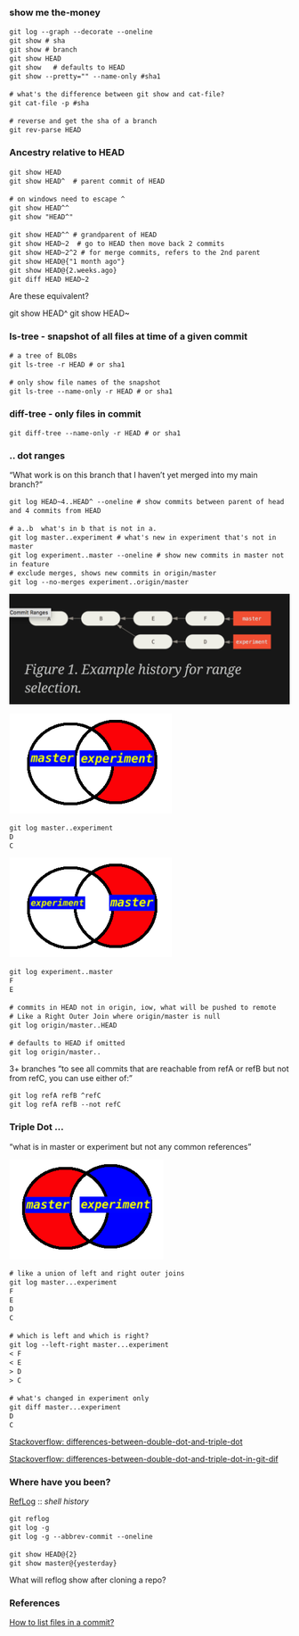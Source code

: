 ### show me the-money

    git log --graph --decorate --oneline
    git show # sha
    git show # branch
    git show HEAD
    git show   # defaults to HEAD
    git show --pretty="" --name-only #sha1

    # what's the difference between git show and cat-file?
    git cat-file -p #sha

    # reverse and get the sha of a branch
    git rev-parse HEAD

### Ancestry relative to HEAD

    git show HEAD
    git show HEAD^  # parent commit of HEAD

    # on windows need to escape ^
    git show HEAD^^
    git show "HEAD^"

    git show HEAD^^ # grandparent of HEAD
    git show HEAD~2  # go to HEAD then move back 2 commits
    git show HEAD~2^2 # for merge commits, refers to the 2nd parent
    git show HEAD@{"1 month ago"}
    git show HEAD@{2.weeks.ago}
    git diff HEAD HEAD~2

Are these equivalent?

   git show HEAD^
   git show HEAD~

### ls-tree - snapshot of all files at time of a given commit

    # a tree of BLOBs
    git ls-tree -r HEAD # or sha1

    # only show file names of the snapshot
    git ls-tree --name-only -r HEAD # or sha1

### diff-tree - only files in commit

    git diff-tree --name-only -r HEAD # or sha1

### .. dot ranges

“What work is on this branch that I haven’t yet merged into my main branch?”

    git log HEAD~4..HEAD^ --oneline # show commits between parent of head and 4 commits from HEAD

    # a..b  what's in b that is not in a.
    git log master..experiment # what's new in experiment that's not in master
    git log experiment..master --oneline # show new commits in master not in feature
    # exclude merges, shows new commits in origin/master
    git log --no-merges experiment..origin/master

![Range History](diagrams/range-history.png)

![Right Join experiment](diagrams/right-join-experiment.png)

    git log master..experiment
    D
    C

![Right Join master](diagrams/right-join-master.png)

    git log experiment..master
    F
    E

    # commits in HEAD not in origin, iow, what will be pushed to remote
    # Like a Right Outer Join where origin/master is null
    git log origin/master..HEAD

    # defaults to HEAD if omitted
    git log origin/master..

3+ branches
“to see all commits that are reachable from refA or refB but not from refC, you can use either of:”

    git log refA refB ^refC
    git log refA refB --not refC

### Triple Dot ...
“what is in master or experiment but not any common references”

![venn outer](diagrams/venn-outer.png)

    # like a union of left and right outer joins
    git log master...experiment
    F
    E
    D
    C

    # which is left and which is right?
    git log --left-right master...experiment
    < F
    < E
    > D
    > C

    # what's changed in experiment only
    git diff master...experiment
    D
    C

[Stackoverflow: differences-between-double-dot-and-triple-dot](https://stackoverflow.com/questions/462974/what-are-the-differences-between-double-dot-and-triple-dot-in-git-com)

[Stackoverflow: differences-between-double-dot-and-triple-dot-in-git-dif](https://stackoverflow.com/questions/7251477/what-are-the-differences-between-double-dot-and-triple-dot-in-git-dif)

### Where have you been?
[RefLog](https://git-scm.com/book/en/v2/Git-Tools-Revision-Selection) :: _shell history_

    git reflog
    git log -g
    git log -g --abbrev-commit --oneline

    git show HEAD@{2}
    git show master@{yesterday}

What will reflog show after cloning a repo?






### References
[How to list files in a commit?](https://stackoverflow.com/questions/424071/how-to-list-all-the-files-in-a-commit)